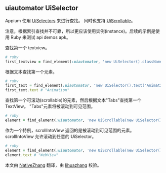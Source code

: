 ## uiautomator UiSelector

Appium 使用 [UiSelectors](http://developer.android.com/reference/android/support/test/uiautomator/UiSelector.html) 来进行查找。
同时也支持 [UiScrollable](http://developer.android.com/reference/android/support/test/uiautomator/UiScrollable.html)。

注意，根据索引查找并不可靠，所以更应该使用实例(instance)。后续的示例是使用 Ruby 来测试 api demos apk。


查找第一个 textview。

```ruby
# ruby
first_textview = find_element(:uiautomator, 'new UiSelector().className("android.widget.TextView").instance(0)');
```

根据文本查找第一个元素。

```ruby
# ruby
first_text = find_element(:uiautomator, 'new UiSelector().text("Animation")')
first_text.text # "Animation"
```

查找第一个可滚动(scrollable)的元素，然后根据文本"Tabs"查找第一个 TextView。
"Tabs"元素将被滚动到可见范围。

```ruby
# ruby
element = find_element(:uiautomator, 'new UiScrollable(new UiSelector().scrollable(true).instance(0)).getChildByText(new UiSelector().className("android.widget.TextView"), "Tabs")')
```

作为一个特例，scrollIntoView 返回的是被滚动到可见范围的元素。
scrollIntoView 允许滚动到任意的 UiSelector。

```ruby
# ruby
element = find_element(:uiautomator, 'new UiScrollable(new UiSelector().scrollable(true).instance(0)).scrollIntoView(new UiSelector().text("WebView").instance(0));')
element.text # "WebView"
```

本文由 [NativeZhang](https://github.com/NativeZhang) 翻译，由 [lihuazhang](https://github.com/lihuazhang) 校验。